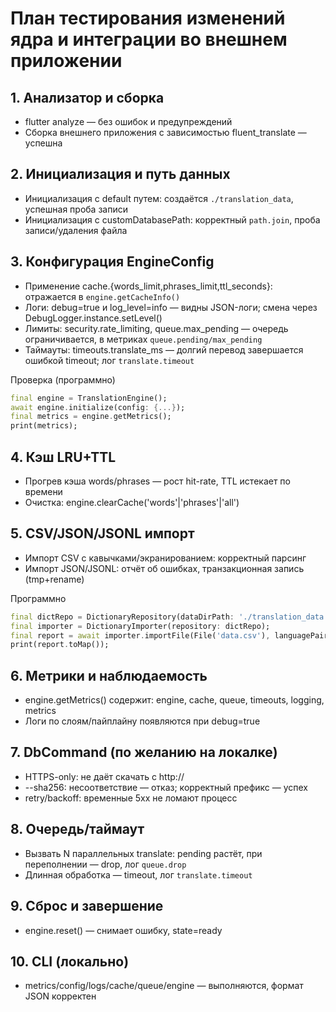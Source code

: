 # План тестирования изменений ядра и интеграции во внешнем приложении

## 1. Анализатор и сборка
- flutter analyze — без ошибок и предупреждений
- Сборка внешнего приложения с зависимостью fluent_translate — успешна

## 2. Инициализация и путь данных
- Инициализация с default путем: создаётся `./translation_data`, успешная проба записи
- Инициализация с customDatabasePath: корректный `path.join`, проба записи/удаления файла

## 3. Конфигурация EngineConfig
- Применение cache.{words_limit,phrases_limit,ttl_seconds}: отражается в `engine.getCacheInfo()`
- Логи: debug=true и log_level=info — видны JSON-логи; смена через DebugLogger.instance.setLevel()
- Лимиты: security.rate_limiting, queue.max_pending — очередь ограничивается, в метриках `queue.pending/max_pending`
- Таймауты: timeouts.translate_ms — долгий перевод завершается ошибкой timeout; лог `translate.timeout`

Проверка (программно)
```dart path=null start=null
final engine = TranslationEngine();
await engine.initialize(config: {...});
final metrics = engine.getMetrics();
print(metrics);
```

## 4. Кэш LRU+TTL
- Прогрев кэша words/phrases — рост hit-rate, TTL истекает по времени
- Очистка: engine.clearCache('words'|'phrases'|'all')

## 5. CSV/JSON/JSONL импорт
- Импорт CSV с кавычками/экранированием: корректный парсинг
- Импорт JSON/JSONL: отчёт об ошибках, транзакционная запись (tmp+rename)

Программно
```dart path=null start=null
final dictRepo = DictionaryRepository(dataDirPath: './translation_data', cacheManager: CacheManager());
final importer = DictionaryImporter(repository: dictRepo);
final report = await importer.importFile(File('data.csv'), languagePair: 'en-ru');
print(report.toMap());
```

## 6. Метрики и наблюдаемость
- engine.getMetrics() содержит: engine, cache, queue, timeouts, logging, metrics
- Логи по слоям/пайплайну появляются при debug=true

## 7. DbCommand (по желанию на локалке)
- HTTPS-only: не даёт скачать с http://
- --sha256: несоответствие — отказ; корректный префикс — успех
- retry/backoff: временные 5xx не ломают процесс

## 8. Очередь/таймаут
- Вызвать N параллельных translate: pending растёт, при переполнении — drop, лог `queue.drop`
- Длинная обработка — timeout, лог `translate.timeout`

## 9. Сброс и завершение
- engine.reset() — снимает ошибку, state=ready

## 10. CLI (локально)
- metrics/config/logs/cache/queue/engine — выполняются, формат JSON корректен